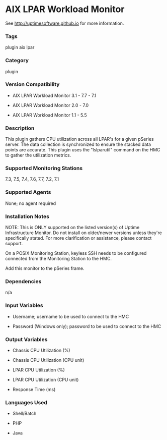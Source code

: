 # AIX LPAR Workload Monitor

See http://uptimesoftware.github.io for more information.

### Tags 
 plugin   aix   lpar  

### Category

plugin

### Version Compatibility


  
* AIX LPAR Workload Monitor 3.1 - 7.7 - 7.1
  

  
* AIX LPAR Workload Monitor 2.0 - 7.0
  

  
* AIX LPAR Workload Monitor 1.1 - 5.5
  


### Description
This plugin gathers CPU utilization across all LPAR's for a given pSeries server. The data collection is synchronized to ensure the stacked data points are accurate. This plugin uses the "lslparutil" command on the HMC to gather the utilization metrics.


### Supported Monitoring Stations

7.3, 7.5, 7.4, 7.6, 7.7, 7.2, 7.1

### Supported Agents
None; no agent required

### Installation Notes
<p>NOTE: This is ONLY supported on the listed version(s) of Uptime Infrastructure Monitor. Do not install on older/newer versions unless they're specifically stated. For more clarification or assistance, please contact support.

<p>On a POSIX Monitoring Station, keyless SSH needs to be configured connected from the Monitoring Station to the HMC.</p>

<p>Add this monitor to the pSeries frame.</p>


### Dependencies
<p>n/a</p>


### Input Variables

* Username; username to be used to connect to the HMC

* Password (Windows only); password to be used to connect to the HMC


### Output Variables


* Chassis CPU Utilization (%)

* Chassis CPU Utilization (CPU unit)

* LPAR CPU Utilization (%)

* LPAR CPU Utilization (CPU unit)

* Response Time (ms)


### Languages Used

* Shell/Batch

* PHP

* Java

